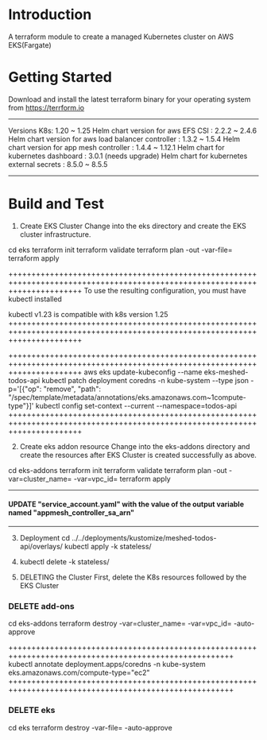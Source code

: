 # Introduction 
A terraform module to create a managed Kubernetes cluster on AWS EKS(Fargate)

# Getting Started
Download and install the latest terraform binary for your operating system from https://terrform.io

*******************************
Versions
K8s: 1.20 ~ 1.25
Helm chart version for aws EFS CSI : 2.2.2 ~ 2.4.6
Helm chart version for aws load balancer controller : 1.3.2 ~ 1.5.4
Helm chart version for app mesh controller : 1.4.4 ~ 1.12.1
Helm chart for kubernetes dashboard : 3.0.1 (needs upgrade)
Helm chart for kubernetes external secrets : 8.5.0 ~ 8.5.5
*******************************

# Build and Test

1. Create EKS Cluster
Change into the eks directory and create the EKS cluster infrastructure.

cd eks
terraform init
terraform validate
terraform plan -out <FILENAME1> -var-file=<FILENAME>
terraform apply <FILENAME1>

++++++++++++++++++++++++++++++++++++++++++++++++++++++++++++++++++++++++++++++++++++++++++++++++++++++++++++++++++++++++++++
To use the resulting configuration, you must have kubectl installed

kubectl v1.23 is compatible with k8s version 1.25
++++++++++++++++++++++++++++++++++++++++++++++++++++++++++++++++++++++++++++++++++++++++++++++++++++++++++++++++++++++++++++

++++++++++++++++++++++++++++++++++++++++++++++++++++++++++++++++++++++++++++++++++++++++++++++++++++++++++++++++++++++++++++
aws eks update-kubeconfig --name eks-meshed-todos-api
kubectl patch deployment coredns -n kube-system --type json -p='[{"op": "remove", "path": "/spec/template/metadata/annotations/eks.amazonaws.com~1compute-type"}]'
kubectl config set-context --current --namespace=todos-api
++++++++++++++++++++++++++++++++++++++++++++++++++++++++++++++++++++++++++++++++++++++++++++++++++++++++++++++++++++++++++++

2. Create eks addon resource
Change into the eks-addons directory and create the resources after EKS Cluster is created successfully as above.

cd eks-addons
terraform init
terraform validate
terraform plan -out <FILENAME2> -var=cluster_name=<CLUSTERNAME> -var=vpc_id=<VPCID> 
terraform apply <FILENAME2>

*******************************
####  UPDATE "service_account.yaml" with the value of the output variable named "appmesh_controller_sa_arn" 
*******************************

3. Deployment
cd ../../deployments/kustomize/meshed-todos-api/overlays/
kubectl apply -k stateless/

4. kubectl delete -k stateless/

5. DELETING the Cluster
First, delete the K8s resources followed by the EKS Cluster

### DELETE add-ons
cd eks-addons
terraform destroy -var=cluster_name=<CLUSTERNAME> -var=vpc_id=<VPCID> -auto-approve

+++++++++++++++++++++++++++++++++++++++++++++++++++++++++++++++++++++++++++++++++++++++++++++++++++++++
kubectl annotate deployment.apps/coredns -n kube-system eks.amazonaws.com/compute-type="ec2"
+++++++++++++++++++++++++++++++++++++++++++++++++++++++++++++++++++++++++++++++++++++++++++++++++++++++

### DELETE eks
cd eks
terraform destroy -var-file=<FILENAME> -auto-approve
